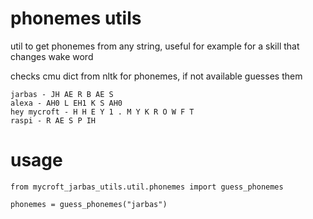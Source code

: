 # phonemes utils

util to get phonemes from any string, useful for example for a skill that changes wake word

checks cmu dict from nltk for phonemes, if not available guesses them

    jarbas - JH AE R B AE S
    alexa - AH0 L EH1 K S AH0
    hey mycroft - H H E Y 1 . M Y K R O W F T
    raspi - R AE S P IH


# usage

    from mycroft_jarbas_utils.util.phonemes import guess_phonemes

    phonemes = guess_phonemes("jarbas")

